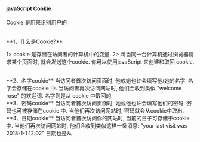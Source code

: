 

#### javaScript Cookie

Cookie 是用来识别用户的



<br>
**1、什么是Cookie?**

1> cookie 是存储在访问者的计算机中的变量. 
2> 每当同一台计算机通过浏览器请求某个页面时, 就会发送这个cookie. 你可以使用javaScript 来创建和取回 cookie.



<br>
**2、名字cookie**
当访问者首次访问页面时, 他或她也许会填写他/她的名字. 名字会存储在cookie 中. 当访问者再次访问网站时, 他们会收到类似 "welcome rose" 的欢迎词. 名字则是从 cookie 中取回的.




<br>
**3、密码cookie**
当访问者首次访问页面时, 她或他也许会填写他们的密码. 密码也可被存储在cookie 中. 当他们再次访问网站时, 密码就会从cookie中取出.


<br>
**4、日期cookie**
当访问者首次访问你的网站时, 当前的日子可存储于cookie 中. 当他们再次访问网站时, 他们会收到类似这样一条消息: "your last visit was 2018-1-1 12:02" 日期也是从